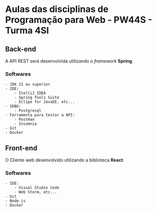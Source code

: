 # Aulas das disciplinas de Programação para Web - PW44S - Turma 4SI

## Back-end 

A API REST será desenvolvida utilizando o *framework* **Spring**.

### Softwares
	- JDK 21 ou superior
	- IDE:
		- ItelliJ IDEA
		- Spring Tools Suite
		- Eclipe for JavaEE, etc...
	- SDBG:
		- Postgresql
	- Ferramenta para testar a API:
		- Postman
		- Insomnia
	- Git
	- Docker
	
## Front-end 

O Cliente web desenvolvido utilizando a biblioteca **React**.

### Softwares
	- IDE:
		- Visual Studio Code
		- Web Storm, etc...
	- Git
	- Node.js
	- Docker

